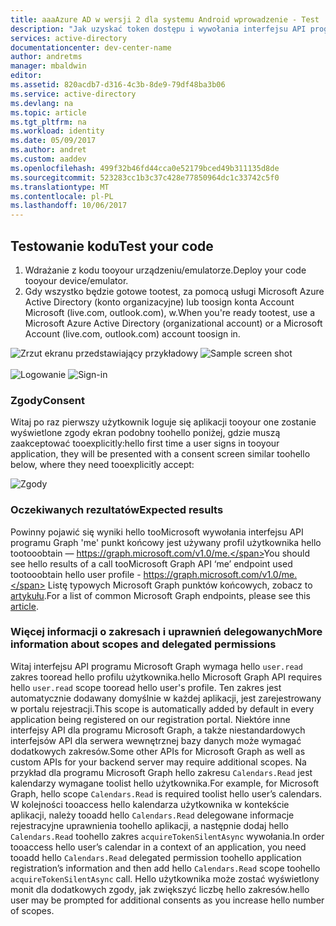 ```yaml
---
title: aaaAzure AD w wersji 2 dla systemu Android wprowadzenie - Test | Dokumentacja firmy Microsoft
description: "Jak uzyskać token dostępu i wywołania interfejsu API programu Microsoft Graph lub interfejsów API, które wymagają tokenów dostępu z punktu końcowego w wersji 2 usługi Azure Active Directory aplikacji systemu Android"
services: active-directory
documentationcenter: dev-center-name
author: andretms
manager: mbaldwin
editor: 
ms.assetid: 820acdb7-d316-4c3b-8de9-79df48ba3b06
ms.service: active-directory
ms.devlang: na
ms.topic: article
ms.tgt_pltfrm: na
ms.workload: identity
ms.date: 05/09/2017
ms.author: andret
ms.custom: aaddev
ms.openlocfilehash: 499f32b46fd44cca0e52179bced49b311135d8de
ms.sourcegitcommit: 523283cc1b3c37c428e77850964dc1c33742c5f0
ms.translationtype: MT
ms.contentlocale: pl-PL
ms.lasthandoff: 10/06/2017
---
```

## <a name="test-your-code"></a><span data-ttu-id="9b870-103">Testowanie kodu</span><span class="sxs-lookup"><span data-stu-id="9b870-103">Test your code</span></span>

1. <span data-ttu-id="9b870-104">Wdrażanie z kodu tooyour urządzeniu/emulatorze.</span><span class="sxs-lookup"><span data-stu-id="9b870-104">Deploy your code tooyour device/emulator.</span></span>
2. <span data-ttu-id="9b870-105">Gdy wszystko będzie gotowe tootest, za pomocą usługi Microsoft Azure Active Directory (konto organizacyjne) lub toosign konta Account Microsoft (live.com, outlook.com), w.</span><span class="sxs-lookup"><span data-stu-id="9b870-105">When you're ready tootest, use a Microsoft Azure Active Directory (organizational account) or a Microsoft Account (live.com, outlook.com) account toosign in.</span></span> 

<span data-ttu-id="9b870-106">![Zrzut ekranu przedstawiający przykładowy](media/active-directory-mobileanddesktopapp-android-test/mainwindow.png)
</span><span class="sxs-lookup"><span data-stu-id="9b870-106">![Sample screen shot](media/active-directory-mobileanddesktopapp-android-test/mainwindow.png)
</span></span><br/><br/><span data-ttu-id="9b870-107">
![Logowanie](media/active-directory-mobileanddesktopapp-android-test/usernameandpassword.png)</span><span class="sxs-lookup"><span data-stu-id="9b870-107">
![Sign-in](media/active-directory-mobileanddesktopapp-android-test/usernameandpassword.png)</span></span>

### <a name="consent"></a><span data-ttu-id="9b870-108">Zgody</span><span class="sxs-lookup"><span data-stu-id="9b870-108">Consent</span></span>
<span data-ttu-id="9b870-109">Witaj po raz pierwszy użytkownik loguje się aplikacji tooyour one zostanie wyświetlone zgody ekran podobny toohello poniżej, gdzie muszą zaakceptować tooexplicitly:</span><span class="sxs-lookup"><span data-stu-id="9b870-109">hello first time a user signs in tooyour application, they will be presented with a consent screen similar toohello below, where they need tooexplicitly accept:</span></span> 

![Zgody](media/active-directory-mobileanddesktopapp-android-test/androidconsent.png)


### <a name="expected-results"></a><span data-ttu-id="9b870-111">Oczekiwanych rezultatów</span><span class="sxs-lookup"><span data-stu-id="9b870-111">Expected results</span></span>
<span data-ttu-id="9b870-112">Powinny pojawić się wyniki hello tooMicrosoft wywołania interfejsu API programu Graph 'me' punkt końcowy jest używany profil użytkownika hello tootooobtain — https://graph.microsoft.com/v1.0/me.</span><span class="sxs-lookup"><span data-stu-id="9b870-112">You should see hello results of a call tooMicrosoft Graph API ‘me’ endpoint used tootooobtain hello user profile - https://graph.microsoft.com/v1.0/me.</span></span> <span data-ttu-id="9b870-113">Listę typowych Microsoft Graph punktów końcowych, zobacz to [artykułu](https://developer.microsoft.com/graph/docs#common-microsoft-graph-queries).</span><span class="sxs-lookup"><span data-stu-id="9b870-113">For a list of common Microsoft Graph endpoints, please see this [article](https://developer.microsoft.com/graph/docs#common-microsoft-graph-queries).</span></span>

<!--start-collapse-->
### <a name="more-information-about-scopes-and-delegated-permissions"></a><span data-ttu-id="9b870-114">Więcej informacji o zakresach i uprawnień delegowanych</span><span class="sxs-lookup"><span data-stu-id="9b870-114">More information about scopes and delegated permissions</span></span>

<span data-ttu-id="9b870-115">Witaj interfejsu API programu Microsoft Graph wymaga hello `user.read` zakres tooread hello profilu użytkownika.</span><span class="sxs-lookup"><span data-stu-id="9b870-115">hello Microsoft Graph API requires hello `user.read` scope tooread hello user's profile.</span></span> <span data-ttu-id="9b870-116">Ten zakres jest automatycznie dodawany domyślnie w każdej aplikacji, jest zarejestrowany w portalu rejestracji.</span><span class="sxs-lookup"><span data-stu-id="9b870-116">This scope is automatically added by default in every application being registered on our registration portal.</span></span> <span data-ttu-id="9b870-117">Niektóre inne interfejsy API dla programu Microsoft Graph, a także niestandardowych interfejsów API dla serwera wewnętrznej bazy danych może wymagać dodatkowych zakresów.</span><span class="sxs-lookup"><span data-stu-id="9b870-117">Some other APIs for Microsoft Graph as well as custom APIs for your backend server may require additional scopes.</span></span> <span data-ttu-id="9b870-118">Na przykład dla programu Microsoft Graph hello zakresu `Calendars.Read` jest kalendarzy wymagane toolist hello użytkownika.</span><span class="sxs-lookup"><span data-stu-id="9b870-118">For example, for Microsoft Graph, hello scope `Calendars.Read` is required toolist hello user’s calendars.</span></span> <span data-ttu-id="9b870-119">W kolejności tooaccess hello kalendarza użytkownika w kontekście aplikacji, należy tooadd hello `Calendars.Read` delegowane informacje rejestracyjne uprawnienia toohello aplikacji, a następnie dodaj hello `Calendars.Read` toohello zakres `acquireTokenSilentAsync` wywołania.</span><span class="sxs-lookup"><span data-stu-id="9b870-119">In order tooaccess hello user’s calendar in a context of an application, you need tooadd hello `Calendars.Read` delegated permission toohello application registration’s information and then add hello `Calendars.Read` scope toohello `acquireTokenSilentAsync` call.</span></span> <span data-ttu-id="9b870-120">Hello użytkownika może zostać wyświetlony monit dla dodatkowych zgody, jak zwiększyć liczbę hello zakresów.</span><span class="sxs-lookup"><span data-stu-id="9b870-120">hello user may be prompted for additional consents as you increase hello number of scopes.</span></span>

<!--end-collapse-->
